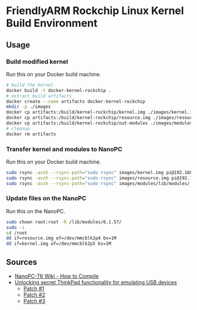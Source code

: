 # FriendlyARM Rockchip Linux Kernel Build Environment

## Usage

### Build modified kernel

Run this on your Docker build machine.

```bash
# build the kernel
docker build -t docker-kernel-rockchip .
# extract build artifacts
docker create --name artifacts docker-kernel-rockchip
mkdir -p ./images
docker cp artifacts:/build/kernel-rockchip/kernel.img ./images/kernel.img
docker cp artifacts:/build/kernel-rockchip/resource.img ./images/resource.img
docker cp artifacts:/build/kernel-rockchip/out-modules ./images/modules
# cleanup
docker rm artifacts
```

### Transfer kernel and modules to NanoPC

Run this on your Docker build machine.

```bash
sudo rsync -avzh --rsync-path="sudo rsync" images/kernel.img pi@192.168.2.126:/root/
sudo rsync -avzh --rsync-path="sudo rsync" images/resource.img pi@192.168.2.126:/root/
sudo rsync -avzh --rsync-path="sudo rsync" images/modules/lib/modules/ pi@192.168.2.126:/lib/modules/
```

### Update files on the NanoPC

Run this on the NanoPC.

```bash
sudo chown root:root -R /lib/modules/6.1.57/
sudo -i
cd /root
dd if=resource.img of=/dev/mmcblk2p4 bs=1M
dd if=kernel.img of=/dev/mmcblk2p5 bs=1M
```

## Sources

- [NanoPC-T6 Wiki - How to Compile](https://wiki.friendlyelec.com/wiki/index.php/NanoPC-T6#How_to_Compile)
- [Unlocking secret ThinkPad functionality for emulating USB devices](https://xairy.io/articles/thinkpad-xdci)
  - [Patch #1](https://git.kernel.org/pub/scm/linux/kernel/git/torvalds/linux.git/commit/?id=3551ff7c5cfff4dc27fdcd14fa286edc08d78088)
  - [Patch #2](https://git.kernel.org/pub/scm/linux/kernel/git/torvalds/linux.git/commit/?id=fc85c59b85d111f51b58ecf08485fa74ac5471cd)
  - [Patch #3](https://git.kernel.org/pub/scm/linux/kernel/git/torvalds/linux.git/commit/?id=cf9f7a6ee7b1f53f9ae13da55585b7d16aee2460)